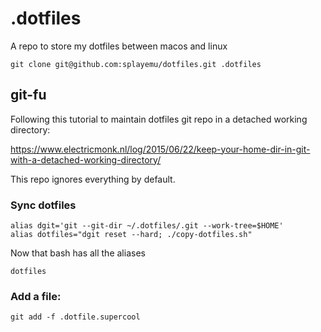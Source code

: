 # .dotfiles

A repo to store my dotfiles between macos and linux

```
git clone git@github.com:splayemu/dotfiles.git .dotfiles
```

## git-fu

Following this tutorial to maintain dotfiles git repo in a detached working directory:

https://www.electricmonk.nl/log/2015/06/22/keep-your-home-dir-in-git-with-a-detached-working-directory/

This repo ignores everything by default.

### Sync dotfiles
```
alias dgit='git --git-dir ~/.dotfiles/.git --work-tree=$HOME'
alias dotfiles="dgit reset --hard; ./copy-dotfiles.sh"
```

Now that bash has all the aliases
```
dotfiles
```

### Add a file:
```
git add -f .dotfile.supercool
```
